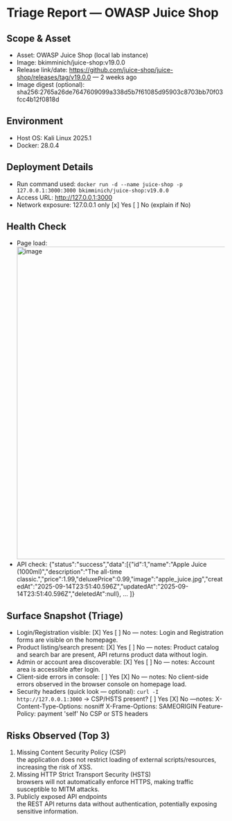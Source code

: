 # Triage Report — OWASP Juice Shop

## Scope & Asset
- Asset: OWASP Juice Shop (local lab instance)
- Image: bkimminich/juice-shop:v19.0.0
- Release link/date: https://github.com/juice-shop/juice-shop/releases/tag/v19.0.0 — 2 weeks ago
- Image digest (optional): sha256:2765a26de7647609099a338d5b7f61085d95903c8703bb70f03fcc4b12f0818d

## Environment
- Host OS: Kali Linux 2025.1
- Docker: 28.0.4

## Deployment Details
- Run command used: `docker run -d --name juice-shop -p 127.0.0.1:3000:3000 bkimminich/juice-shop:v19.0.0`
- Access URL: http://127.0.0.1:3000
- Network exposure: 127.0.0.1 only [x] Yes  [ ] No  (explain if No)

## Health Check
- Page load: <img width="1280" height="720" alt="image" src="https://github.com/user-attachments/assets/f4db8c69-cada-42cc-a3b8-09f4559451f0" />
- API check: {"status":"success","data":[{"id":1,"name":"Apple Juice (1000ml)","description":"The all-time classic.","price":1.99,"deluxePrice":0.99,"image":"apple_juice.jpg","createdAt":"2025-09-14T23:51:40.596Z","updatedAt":"2025-09-14T23:51:40.596Z","deletedAt":null}, ... ]}

## Surface Snapshot (Triage)
- Login/Registration visible: [X] Yes  [ ] No — notes: Login and Registration forms are visible on the homepage.
- Product listing/search present: [X] Yes  [ ] No — notes: Product catalog and search bar are present, API returns product data without login.
- Admin or account area discoverable: [X] Yes  [ ] No — notes: Account area is accessible after login.
- Client-side errors in console: [ ] Yes  [X] No — notes: No client-side errors observed in the browser console on homepage load.
- Security headers (quick look — optional): `curl -I http://127.0.0.1:3000` → CSP/HSTS present? [ ] Yes  [X] No —notes:
  X-Content-Type-Options: nosniff
  X-Frame-Options: SAMEORIGIN
  Feature-Policy: payment 'self'
  No CSP or STS headers

## Risks Observed (Top 3)
1) Missing Content Security Policy (CSP)  
   the application does not restrict loading of external scripts/resources, increasing the risk of XSS.
2) Missing HTTP Strict Transport Security (HSTS)  
   browsers will not automatically enforce HTTPS, making traffic susceptible to MITM attacks.
3) Publicly exposed API endpoints  
   the REST API returns data without authentication, potentially exposing sensitive information.
